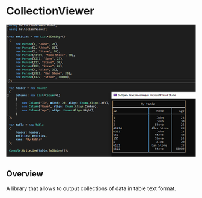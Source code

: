 # CollectionViewer

![alt text](https://github.com/kerminator-dev/CollectionViewer/blob/main/img/example_preview.PNG?raw=true)

## Overview

A library that allows to output collections of data in table text format.
